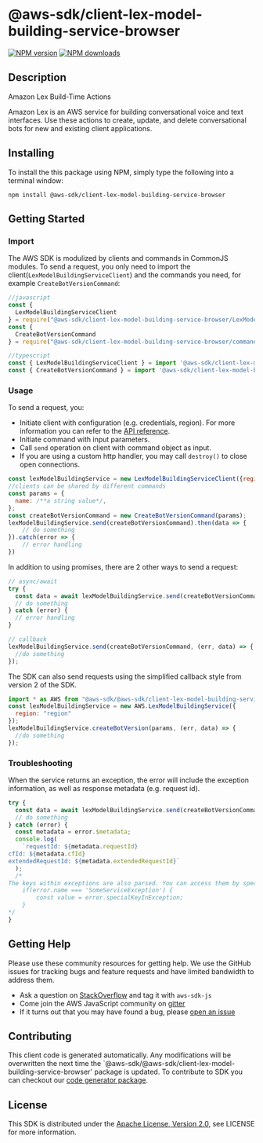 # @aws-sdk/client-lex-model-building-service-browser

[![NPM version](https://img.shields.io/npm/v/@aws-sdk/client-lex-model-building-service-browser/preview.svg)](https://www.npmjs.com/package/@aws-sdk/client-lex-model-building-service-browser)
[![NPM downloads](https://img.shields.io/npm/dm/@aws-sdk/client-lex-model-building-service-browser.svg)](https://www.npmjs.com/package/@aws-sdk/client-lex-model-building-service-browser)

## Description

<fullname>Amazon Lex Build-Time Actions</fullname> <p> Amazon Lex is an AWS service for building conversational voice and text interfaces. Use these actions to create, update, and delete conversational bots for new and existing client applications. </p>

## Installing

To install the this package using NPM, simply type the following into a terminal window:

```
npm install @aws-sdk/client-lex-model-building-service-browser
```

## Getting Started

### Import

The AWS SDK is modulized by clients and commands in CommonJS modules. To send a request, you only need to import the client(`LexModelBuildingServiceClient`) and the commands you need, for example `CreateBotVersionCommand`:

```javascript
//javascript
const {
  LexModelBuildingServiceClient
} = require("@aws-sdk/client-lex-model-building-service-browser/LexModelBuildingServiceClient");
const {
  CreateBotVersionCommand
} = require("@aws-sdk/client-lex-model-building-service-browser/commands/CreateBotVersionCommand");
```

```javascript
//typescript
const { LexModelBuildingServiceClient } = import '@aws-sdk/client-lex-model-building-service-browser/LexModelBuildingServiceClient';
const { CreateBotVersionCommand } = import '@aws-sdk/client-lex-model-building-service-browser/commands/CreateBotVersionCommand';
```

### Usage

To send a request, you:

- Initiate client with configuration (e.g. credentials, region). For more information you can refer to the [API reference][].
- Initiate command with input parameters.
- Call `send` operation on client with command object as input.
- If you are using a custom http handler, you may call `destroy()` to close open connections.

```javascript
const lexModelBuildingService = new LexModelBuildingServiceClient({region: 'region'});
//clients can be shared by different commands
const params = {
  name: /**a string value*/,
};
const createBotVersionCommand = new CreateBotVersionCommand(params);
lexModelBuildingService.send(createBotVersionCommand).then(data => {
    // do something
}).catch(error => {
    // error handling
})
```

In addition to using promises, there are 2 other ways to send a request:

```javascript
// async/await
try {
  const data = await lexModelBuildingService.send(createBotVersionCommand);
  // do something
} catch (error) {
  // error handling
}
```

```javascript
// callback
lexModelBuildingService.send(createBotVersionCommand, (err, data) => {
  //do something
});
```

The SDK can also send requests using the simplified callback style from version 2 of the SDK.

```javascript
import * as AWS from "@aws-sdk/@aws-sdk/client-lex-model-building-service-browser/LexModelBuildingService";
const lexModelBuildingService = new AWS.LexModelBuildingService({
  region: "region"
});
lexModelBuildingService.createBotVersion(params, (err, data) => {
  //do something
});
```

### Troubleshooting

When the service returns an exception, the error will include the exception information, as well as response metadata (e.g. request id).

```javascript
try {
  const data = await lexModelBuildingService.send(createBotVersionCommand);
  // do something
} catch (error) {
  const metadata = error.$metadata;
  console.log(
    `requestId: ${metadata.requestId}
cfId: ${metadata.cfId}
extendedRequestId: ${metadata.extendedRequestId}`
  );
  /*
The keys within exceptions are also parsed. You can access them by specifying exception names:
    if(error.name === 'SomeServiceException') {
        const value = error.specialKeyInException;
    }
*/
}
```

## Getting Help

Please use these community resources for getting help. We use the GitHub issues for tracking bugs and feature requests and have limited bandwidth to address them.

- Ask a question on [StackOverflow](https://stackoverflow.com/questions/tagged/aws-sdk-js) and tag it with `aws-sdk-js`
- Come join the AWS JavaScript community on [gitter](https://gitter.im/aws/aws-sdk-js-v3)
- If it turns out that you may have found a bug, please [open an issue](https://github.com/aws/aws-sdk-js-v3/issues)

## Contributing

This client code is generated automatically. Any modifications will be overwritten the next time the `@aws-sdk/@aws-sdk/client-lex-model-building-service-browser' package is updated. To contribute to SDK you can checkout our [code generator package][].

## License

This SDK is distributed under the
[Apache License, Version 2.0](http://www.apache.org/licenses/LICENSE-2.0),
see LICENSE for more information.

[code generator package]: https://github.com/aws/aws-sdk-js-v3/tree/master/packages/service-types-generator
[api reference]: https://docs.aws.amazon.com/AWSJavaScriptSDK/latest/
